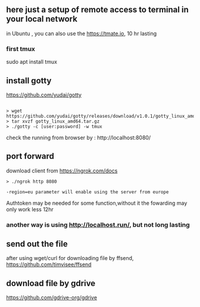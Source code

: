 ## here just a setup of remote access to terminal in your local network

in Ubuntu , you can also use the https://tmate.io, 10 hr lasting

### first tmux

sudo apt install tmux

## install gotty
https://github.com/yudai/gotty

```

> wget https://github.com/yudai/gotty/releases/download/v1.0.1/gotty_linux_amd64.tar.gz
> tar xvzf gotty_linux_amd64.tar.gz
> ./gotty -c [user:password] -w tmux 
```

check the running from browser by : http://localhost:8080/

## port forward
download client from https://ngrok.com/docs
```
> ./ngrok http 8080

-region=eu parameter will enable using the server from europe

```
Authtoken may be needed for some function,without it the fowarding may only work less 12hr


### another way is using http://localhost.run/, but not long lasting

## send out the file
after using wget/curl for downloading file 
by ffsend, 
 https://github.com/timvisee/ffsend
 
 

## download file by gdrive

https://github.com/gdrive-org/gdrive



